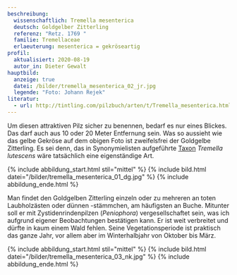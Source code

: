 ```yaml
---
beschreibung:
  wissenschaftlich: Tremella mesenterica
  deutsch: Goldgelber Zitterling
  referenz: "Retz. 1769 "
  familie: Tremellaceae
  erlaeuterung: mesenterica = gekröseartig
profil:
  aktualisiert: 2020-08-19
  autor_in: Dieter Gewalt
hauptbild:
  anzeige: true
  datei: /bilder/tremella_mesenterica_02_jr.jpg
  legende: "Foto: Johann Rejek"
literatur:
  - url: http://tintling.com/pilzbuch/arten/t/Tremella_mesenterica.html
---
```

Um diesen attraktiven Pilz sicher zu benennen, bedarf es nur eines Blickes. Das darf auch aus 10 oder 20 Meter Entfernung sein. Was so aussieht wie das gelbe Gekröse auf dem obigen Foto ist zweifelsfrei der Goldgelbe Zitterling. Es sei denn, das in Synonymielisten aufgeführte [Taxon](Taxon "Glossar") *Tremella lutescens* wäre tatsächlich eine eigenständige Art.

{% include abbildung_start.html stil="mittel" %}
{% include bild.html datei="/bilder/tremella_mesenterica_01_dg.jpg" %}
{% include abbildung_ende.html %}

Man findet den Goldgelben Zitterling einzeln oder zu mehreren an toten Laubholzästen oder dünnen -stämmchen, am häufigsten an Buche. Mitunter soll er mit Zystidenrindenpilzen (*Peniophora*) vergesellschaftet sein, was ich aufgrund eigener Beobachtungen bestätigen kann. Er ist weit verbreitet und dürfte in kaum einem Wald fehlen. Seine Vegetationsperiode ist praktisch das ganze Jahr, vor allem aber im Winterhalbjahr von Oktober bis März.

{% include abbildung_start.html stil="mittel" %}
{% include bild.html datei="/bilder/tremella_mesenterica_03_nk.jpg" %}
{% include abbildung_ende.html %}
